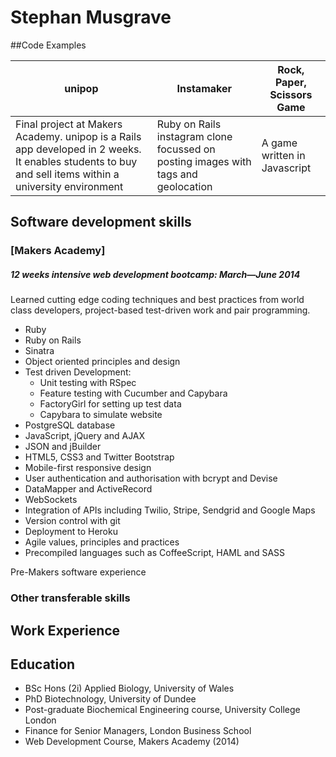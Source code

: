 # Stephan Musgrave

##Code Examples

|unipop          | Instamaker   | Rock, Paper, Scissors Game |
|----------------|--------------|----------------------------|
|Final project at Makers Academy.  unipop is a Rails app developed in 2 weeks.  It enables students to buy and sell items within a university environment |Ruby on Rails instagram clone focussed on posting images with tags and geolocation | A game written in Javascript|

## Software development skills

### [Makers Academy]
##### 12 weeks intensive web development bootcamp: March—June 2014
Learned cutting edge coding techniques and best practices from world class developers, project-based test-driven work and pair programming.

- Ruby
- Ruby on Rails
- Sinatra
- Object­ oriented principles and design
- Test driven Development:
    - Unit testing with RSpec
    - Feature testing with Cucumber and Capybara
    - FactoryGirl for setting up test data
    - Capybara to simulate website
- PostgreSQL database
- JavaScript, jQuery and AJAX
- JSON and jBuilder
- HTML5, CSS3 and Twitter Bootstrap
- Mobile-first responsive design
- User authentication and authorisation with bcrypt and Devise
- DataMapper and ActiveRecord
- WebSockets
- Integration of APIs including Twilio, Stripe, Sendgrid and Google Maps
- Version control with git
- Deployment to Heroku
- Agile values, principles and practices
- Precompiled languages such as CoffeeScript, HAML and SASS

Pre-Makers software experience

### Other transferable skills

## Work Experience

## Education
- BSc Hons (2i) Applied Biology, University of Wales
- PhD Biotechnology, University of Dundee
- Post-graduate Biochemical Engineering course, University College London 
- Finance for Senior Managers, London Business School
- Web Development Course, Makers Academy (2014)
